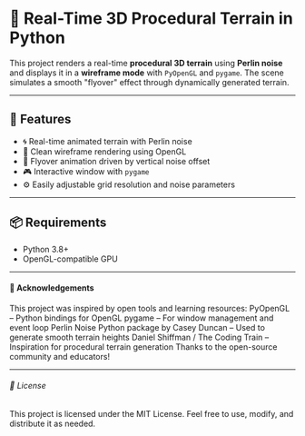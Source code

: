 # 🌄 Real-Time 3D Procedural Terrain in Python

This project renders a real-time **procedural 3D terrain** using **Perlin noise** and displays it in a **wireframe mode** with `PyOpenGL` and `pygame`. The scene simulates a smooth "flyover" effect through dynamically generated terrain.

---

## 🎯 Features

- 🌀 Real-time animated terrain with Perlin noise
- 🔷 Clean wireframe rendering using OpenGL
- 🚀 Flyover animation driven by vertical noise offset
- 🎮 Interactive window with `pygame`
- ⚙️ Easily adjustable grid resolution and noise parameters

---

## 📦 Requirements

- Python 3.8+
- OpenGL-compatible GPU

---

#### 🙏 Acknowledgements
This project was inspired by open tools and learning resources:
PyOpenGL – Python bindings for OpenGL
pygame – For window management and event loop
Perlin Noise Python package by Casey Duncan – Used to generate smooth terrain heights
Daniel Shiffman / The Coding Train – Inspiration for procedural terrain generation
Thanks to the open-source community and educators!

---

###### 📄 License
This project is licensed under the MIT License. Feel free to use, modify, and distribute it as needed.
